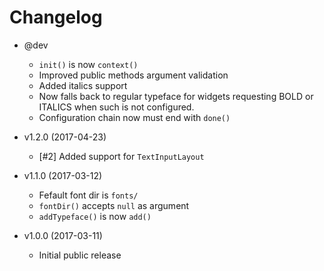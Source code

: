 Changelog
=========

 * @dev
   - `init()` is now `context()`
   - Improved public methods argument validation
   - Added italics support
   - Now falls back to regular typeface for widgets requesting BOLD or ITALICS when such is not configured.
   - Configuration chain now must end with `done()`

 * v1.2.0 (2017-04-23)
   - [#2] Added support for `TextInputLayout`

 * v1.1.0 (2017-03-12)
   - Fefault font dir is `fonts/`
   - `fontDir()` accepts `null` as argument
   - `addTypeface()` is now `add()`

 * v1.0.0 (2017-03-11)
   - Initial public release
